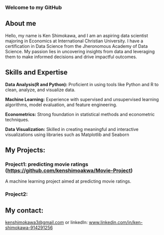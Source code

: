### Welcome to my GitHub

## About me
Hello, my name is Ken Shimokawa, and I am an aspiring data scientist majoring in Economics at International Christian University. I have a certification in Data Science from the Jheronomous Academy of Data Science. My passion lies in uncovering insights from data and leveraging them to make informed decisions and drive impactful outcomes.

## Skills and Expertise

**Data Analysis(R and Python):** Proficient in using tools like Python and R to clean, analyze, and visualize data.

**Machine Learning:** Experience with supervised and unsupervised learning algorithms, model evaluation, and feature engineering.

**Econometrics:** Strong foundation in statistical methods and econometric techniques.

**Data Visualization:** Skilled in creating meaningful and interactive visualizations using libraries such as Matplotlib and Seaborn

## My Projects:

### Project1: predicting movie ratings (https://github.com/kenshimoakwa/Movie-Project)
A machine learning project aimed at predicting movie ratings.

### Project2: 


## My contact:
kenshimokawa3@gmail.com or linkedIn: www.linkedin.com/in/ken-shimokawa-914291256
<!--
**kenshimoakwa/kenshimoakwa** is a ✨ _special_ ✨ repository because its `README.md` (this file) appears on your GitHub profile.

Here are some ideas to get you started:

- 🔭 I’m currently working on ...
- 🌱 I’m currently learning ...
- 👯 I’m looking to collaborate on ...
- 🤔 I’m looking for help with ...
- 💬 Ask me about ...
- 📫 How to reach me: ...
- 😄 Pronouns: ...
- ⚡ Fun fact: ...
-->
